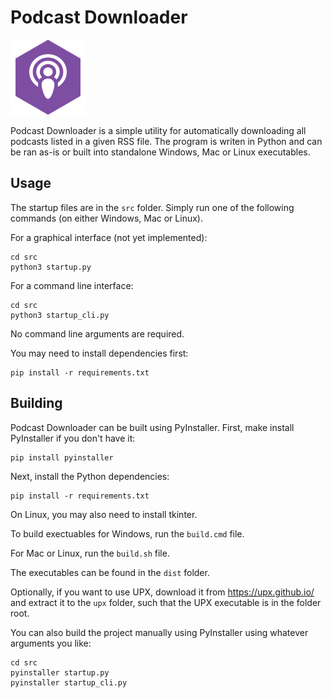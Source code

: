 # Podcast Downloader

![Podcast Downloader Icon](./src/icon/icon.svg)

Podcast Downloader is a simple utility for automatically downloading all podcasts listed in a given RSS file. The program is writen in Python and can be ran as-is or built into standalone Windows, Mac or Linux executables.

## Usage

The startup files are in the `src` folder. Simply run one of the following commands (on either Windows, Mac or Linux).

For a graphical interface (not yet implemented):

    cd src
    python3 startup.py

For a command line interface:

    cd src
    python3 startup_cli.py

No command line arguments are required.

You may need to install dependencies first:

    pip install -r requirements.txt

## Building

Podcast Downloader can be built using PyInstaller. First, make install PyInstaller if you don't have it:

    pip install pyinstaller

Next, install the Python dependencies:

    pip install -r requirements.txt

On Linux, you may also need to install tkinter.

To build exectuables for Windows, run the `build.cmd` file.

For Mac or Linux, run the `build.sh` file.

The executables can be found in the `dist` folder.

Optionally, if you want to use UPX, download it from https://upx.github.io/ and extract it to the `upx` folder, such that the UPX executable is in the folder root.

You can also build the project manually using PyInstaller using whatever arguments you like:

    cd src
    pyinstaller startup.py
    pyinstaller startup_cli.py
